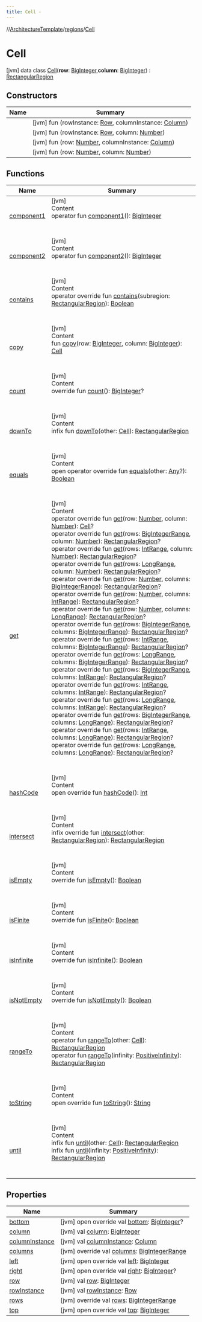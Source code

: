 ```yaml
---
title: Cell -
---
```

//[ArchitectureTemplate](../../index.md)/[regions](../index.md)/[Cell](index.md)



# Cell  
 [jvm] data class [Cell](index.md)(**row**: [BigInteger](https://docs.oracle.com/javase/8/docs/api/java/math/BigInteger.html),**column**: [BigInteger](https://docs.oracle.com/javase/8/docs/api/java/math/BigInteger.html)) : [RectangularRegion](../-rectangular-region/index.md)   


## Constructors  
  
|  Name|  Summary| 
|---|---|
| [<init>](-init-.md)|  [jvm] fun [<init>](-init-.md)(rowInstance: [Row](../-row/index.md), columnInstance: [Column](../-column/index.md))   <br>
| [<init>](-init-.md)|  [jvm] fun [<init>](-init-.md)(rowInstance: [Row](../-row/index.md), column: [Number](https://kotlinlang.org/api/latest/jvm/stdlib/kotlin/-number/index.html))   <br>
| [<init>](-init-.md)|  [jvm] fun [<init>](-init-.md)(row: [Number](https://kotlinlang.org/api/latest/jvm/stdlib/kotlin/-number/index.html), columnInstance: [Column](../-column/index.md))   <br>
| [<init>](-init-.md)|  [jvm] fun [<init>](-init-.md)(row: [Number](https://kotlinlang.org/api/latest/jvm/stdlib/kotlin/-number/index.html), column: [Number](https://kotlinlang.org/api/latest/jvm/stdlib/kotlin/-number/index.html))   <br>


## Functions  
  
|  Name|  Summary| 
|---|---|
| [component1](component1.md)| [jvm]  <br>Content  <br>operator fun [component1](component1.md)(): [BigInteger](https://docs.oracle.com/javase/8/docs/api/java/math/BigInteger.html)  <br><br><br>
| [component2](component2.md)| [jvm]  <br>Content  <br>operator fun [component2](component2.md)(): [BigInteger](https://docs.oracle.com/javase/8/docs/api/java/math/BigInteger.html)  <br><br><br>
| [contains](../-rectangular-region/contains.md)| [jvm]  <br>Content  <br>operator override fun [contains](../-rectangular-region/contains.md)(subregion: [RectangularRegion](../-rectangular-region/index.md)): [Boolean](https://kotlinlang.org/api/latest/jvm/stdlib/kotlin/-boolean/index.html)  <br><br><br>
| [copy](copy.md)| [jvm]  <br>Content  <br>fun [copy](copy.md)(row: [BigInteger](https://docs.oracle.com/javase/8/docs/api/java/math/BigInteger.html), column: [BigInteger](https://docs.oracle.com/javase/8/docs/api/java/math/BigInteger.html)): [Cell](index.md)  <br><br><br>
| [count](../-rectangular-region/count.md)| [jvm]  <br>Content  <br>override fun [count](../-rectangular-region/count.md)(): [BigInteger](https://docs.oracle.com/javase/8/docs/api/java/math/BigInteger.html)?  <br><br><br>
| [downTo](down-to.md)| [jvm]  <br>Content  <br>infix fun [downTo](down-to.md)(other: [Cell](index.md)): [RectangularRegion](../-rectangular-region/index.md)  <br><br><br>
| [equals](../-rectangular-region/equals.md)| [jvm]  <br>Content  <br>open operator override fun [equals](../-rectangular-region/equals.md)(other: [Any](https://kotlinlang.org/api/latest/jvm/stdlib/kotlin/-any/index.html)?): [Boolean](https://kotlinlang.org/api/latest/jvm/stdlib/kotlin/-boolean/index.html)  <br><br><br>
| [get](../-rectangular-region/get.md)| [jvm]  <br>Content  <br>operator override fun [get](../-rectangular-region/get.md)(row: [Number](https://kotlinlang.org/api/latest/jvm/stdlib/kotlin/-number/index.html), column: [Number](https://kotlinlang.org/api/latest/jvm/stdlib/kotlin/-number/index.html)): [Cell](index.md)?  <br>operator override fun [get](../-rectangular-region/get.md)(rows: [BigIntegerRange](../../sequences/-big-integer-range/index.md), column: [Number](https://kotlinlang.org/api/latest/jvm/stdlib/kotlin/-number/index.html)): [RectangularRegion](../-rectangular-region/index.md)?  <br>operator override fun [get](../-rectangular-region/get.md)(rows: [IntRange](https://kotlinlang.org/api/latest/jvm/stdlib/kotlin.ranges/-int-range/index.html), column: [Number](https://kotlinlang.org/api/latest/jvm/stdlib/kotlin/-number/index.html)): [RectangularRegion](../-rectangular-region/index.md)?  <br>operator override fun [get](../-rectangular-region/get.md)(rows: [LongRange](https://kotlinlang.org/api/latest/jvm/stdlib/kotlin.ranges/-long-range/index.html), column: [Number](https://kotlinlang.org/api/latest/jvm/stdlib/kotlin/-number/index.html)): [RectangularRegion](../-rectangular-region/index.md)?  <br>operator override fun [get](../-rectangular-region/get.md)(row: [Number](https://kotlinlang.org/api/latest/jvm/stdlib/kotlin/-number/index.html), columns: [BigIntegerRange](../../sequences/-big-integer-range/index.md)): [RectangularRegion](../-rectangular-region/index.md)?  <br>operator override fun [get](../-rectangular-region/get.md)(row: [Number](https://kotlinlang.org/api/latest/jvm/stdlib/kotlin/-number/index.html), columns: [IntRange](https://kotlinlang.org/api/latest/jvm/stdlib/kotlin.ranges/-int-range/index.html)): [RectangularRegion](../-rectangular-region/index.md)?  <br>operator override fun [get](../-rectangular-region/get.md)(row: [Number](https://kotlinlang.org/api/latest/jvm/stdlib/kotlin/-number/index.html), columns: [LongRange](https://kotlinlang.org/api/latest/jvm/stdlib/kotlin.ranges/-long-range/index.html)): [RectangularRegion](../-rectangular-region/index.md)?  <br>operator override fun [get](../-rectangular-region/get.md)(rows: [BigIntegerRange](../../sequences/-big-integer-range/index.md), columns: [BigIntegerRange](../../sequences/-big-integer-range/index.md)): [RectangularRegion](../-rectangular-region/index.md)?  <br>operator override fun [get](../-rectangular-region/get.md)(rows: [IntRange](https://kotlinlang.org/api/latest/jvm/stdlib/kotlin.ranges/-int-range/index.html), columns: [BigIntegerRange](../../sequences/-big-integer-range/index.md)): [RectangularRegion](../-rectangular-region/index.md)?  <br>operator override fun [get](../-rectangular-region/get.md)(rows: [LongRange](https://kotlinlang.org/api/latest/jvm/stdlib/kotlin.ranges/-long-range/index.html), columns: [BigIntegerRange](../../sequences/-big-integer-range/index.md)): [RectangularRegion](../-rectangular-region/index.md)?  <br>operator override fun [get](../-rectangular-region/get.md)(rows: [BigIntegerRange](../../sequences/-big-integer-range/index.md), columns: [IntRange](https://kotlinlang.org/api/latest/jvm/stdlib/kotlin.ranges/-int-range/index.html)): [RectangularRegion](../-rectangular-region/index.md)?  <br>operator override fun [get](../-rectangular-region/get.md)(rows: [IntRange](https://kotlinlang.org/api/latest/jvm/stdlib/kotlin.ranges/-int-range/index.html), columns: [IntRange](https://kotlinlang.org/api/latest/jvm/stdlib/kotlin.ranges/-int-range/index.html)): [RectangularRegion](../-rectangular-region/index.md)?  <br>operator override fun [get](../-rectangular-region/get.md)(rows: [LongRange](https://kotlinlang.org/api/latest/jvm/stdlib/kotlin.ranges/-long-range/index.html), columns: [IntRange](https://kotlinlang.org/api/latest/jvm/stdlib/kotlin.ranges/-int-range/index.html)): [RectangularRegion](../-rectangular-region/index.md)?  <br>operator override fun [get](../-rectangular-region/get.md)(rows: [BigIntegerRange](../../sequences/-big-integer-range/index.md), columns: [LongRange](https://kotlinlang.org/api/latest/jvm/stdlib/kotlin.ranges/-long-range/index.html)): [RectangularRegion](../-rectangular-region/index.md)?  <br>operator override fun [get](../-rectangular-region/get.md)(rows: [IntRange](https://kotlinlang.org/api/latest/jvm/stdlib/kotlin.ranges/-int-range/index.html), columns: [LongRange](https://kotlinlang.org/api/latest/jvm/stdlib/kotlin.ranges/-long-range/index.html)): [RectangularRegion](../-rectangular-region/index.md)?  <br>operator override fun [get](../-rectangular-region/get.md)(rows: [LongRange](https://kotlinlang.org/api/latest/jvm/stdlib/kotlin.ranges/-long-range/index.html), columns: [LongRange](https://kotlinlang.org/api/latest/jvm/stdlib/kotlin.ranges/-long-range/index.html)): [RectangularRegion](../-rectangular-region/index.md)?  <br><br><br>
| [hashCode](../-rectangular-region/hash-code.md)| [jvm]  <br>Content  <br>open override fun [hashCode](../-rectangular-region/hash-code.md)(): [Int](https://kotlinlang.org/api/latest/jvm/stdlib/kotlin/-int/index.html)  <br><br><br>
| [intersect](../-rectangular-region/intersect.md)| [jvm]  <br>Content  <br>infix override fun [intersect](../-rectangular-region/intersect.md)(other: [RectangularRegion](../-rectangular-region/index.md)): [RectangularRegion](../-rectangular-region/index.md)  <br><br><br>
| [isEmpty](../-rectangular-region/is-empty.md)| [jvm]  <br>Content  <br>override fun [isEmpty](../-rectangular-region/is-empty.md)(): [Boolean](https://kotlinlang.org/api/latest/jvm/stdlib/kotlin/-boolean/index.html)  <br><br><br>
| [isFinite](../-rectangular-region/is-finite.md)| [jvm]  <br>Content  <br>override fun [isFinite](../-rectangular-region/is-finite.md)(): [Boolean](https://kotlinlang.org/api/latest/jvm/stdlib/kotlin/-boolean/index.html)  <br><br><br>
| [isInfinite](../-rectangular-region/is-infinite.md)| [jvm]  <br>Content  <br>override fun [isInfinite](../-rectangular-region/is-infinite.md)(): [Boolean](https://kotlinlang.org/api/latest/jvm/stdlib/kotlin/-boolean/index.html)  <br><br><br>
| [isNotEmpty](../-rectangular-region/is-not-empty.md)| [jvm]  <br>Content  <br>override fun [isNotEmpty](../-rectangular-region/is-not-empty.md)(): [Boolean](https://kotlinlang.org/api/latest/jvm/stdlib/kotlin/-boolean/index.html)  <br><br><br>
| [rangeTo](range-to.md)| [jvm]  <br>Content  <br>operator fun [rangeTo](range-to.md)(other: [Cell](index.md)): [RectangularRegion](../-rectangular-region/index.md)  <br>operator fun [rangeTo](range-to.md)(infinity: [PositiveInfinity](../../extensions/-positive-infinity/index.md)): [RectangularRegion](../-rectangular-region/index.md)  <br><br><br>
| [toString](../-rectangular-region/to-string.md)| [jvm]  <br>Content  <br>open override fun [toString](../-rectangular-region/to-string.md)(): [String](https://kotlinlang.org/api/latest/jvm/stdlib/kotlin/-string/index.html)  <br><br><br>
| [until](until.md)| [jvm]  <br>Content  <br>infix fun [until](until.md)(other: [Cell](index.md)): [RectangularRegion](../-rectangular-region/index.md)  <br>infix fun [until](until.md)(infinity: [PositiveInfinity](../../extensions/-positive-infinity/index.md)): [RectangularRegion](../-rectangular-region/index.md)  <br><br><br>


## Properties  
  
|  Name|  Summary| 
|---|---|
| [bottom](index.md#regions/Cell/bottom/#/PointingToDeclaration/)|  [jvm] open override val [bottom](index.md#regions/Cell/bottom/#/PointingToDeclaration/): [BigInteger](https://docs.oracle.com/javase/8/docs/api/java/math/BigInteger.html)?   <br>
| [column](index.md#regions/Cell/column/#/PointingToDeclaration/)|  [jvm] val [column](index.md#regions/Cell/column/#/PointingToDeclaration/): [BigInteger](https://docs.oracle.com/javase/8/docs/api/java/math/BigInteger.html)   <br>
| [columnInstance](index.md#regions/Cell/columnInstance/#/PointingToDeclaration/)|  [jvm] val [columnInstance](index.md#regions/Cell/columnInstance/#/PointingToDeclaration/): [Column](../-column/index.md)   <br>
| [columns](index.md#regions/Cell/columns/#/PointingToDeclaration/)|  [jvm] override val [columns](index.md#regions/Cell/columns/#/PointingToDeclaration/): [BigIntegerRange](../../sequences/-big-integer-range/index.md)   <br>
| [left](index.md#regions/Cell/left/#/PointingToDeclaration/)|  [jvm] open override val [left](index.md#regions/Cell/left/#/PointingToDeclaration/): [BigInteger](https://docs.oracle.com/javase/8/docs/api/java/math/BigInteger.html)   <br>
| [right](index.md#regions/Cell/right/#/PointingToDeclaration/)|  [jvm] open override val [right](index.md#regions/Cell/right/#/PointingToDeclaration/): [BigInteger](https://docs.oracle.com/javase/8/docs/api/java/math/BigInteger.html)?   <br>
| [row](index.md#regions/Cell/row/#/PointingToDeclaration/)|  [jvm] val [row](index.md#regions/Cell/row/#/PointingToDeclaration/): [BigInteger](https://docs.oracle.com/javase/8/docs/api/java/math/BigInteger.html)   <br>
| [rowInstance](index.md#regions/Cell/rowInstance/#/PointingToDeclaration/)|  [jvm] val [rowInstance](index.md#regions/Cell/rowInstance/#/PointingToDeclaration/): [Row](../-row/index.md)   <br>
| [rows](index.md#regions/Cell/rows/#/PointingToDeclaration/)|  [jvm] override val [rows](index.md#regions/Cell/rows/#/PointingToDeclaration/): [BigIntegerRange](../../sequences/-big-integer-range/index.md)   <br>
| [top](index.md#regions/Cell/top/#/PointingToDeclaration/)|  [jvm] open override val [top](index.md#regions/Cell/top/#/PointingToDeclaration/): [BigInteger](https://docs.oracle.com/javase/8/docs/api/java/math/BigInteger.html)   <br>

